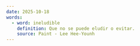 ```yaml
---
date: 2025-10-18
words:
  - word: ineludible
    definition: Que no se puede eludir o evitar.
    source: Paint - Lee Hee-Younh
---
```

